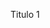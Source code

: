 <!DOCTYPE html>
<html lang="en">
<head>
    <meta charset="UTF-8">
    <meta http-equiv="X-UA-Compatible" content="IE=edge">
    <meta name="viewport" content="width=device-width, initial-scale=1.0">
    <title>Portafolio</title>
</head>
<body>
    
<label for="">Titulo 1</label>

</body>
</html>
